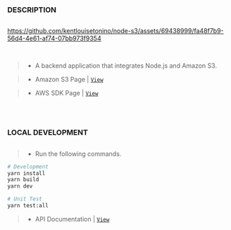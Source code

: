 ### DESCRIPTION
##
https://github.com/kentlouisetonino/node-s3/assets/69438999/fa48f7b9-56d4-4e61-af74-07bb973f9354

<br />

> - A backend application that integrates Node.js and Amazon S3.

> - Amazon S3 Page | [``View``](https://aws.amazon.com/s3/)

> - AWS SDK Page | [``View``](https://www.npmjs.com/package/aws-sdk)

<br />
<br />



### LOCAL DEVELOPMENT
##
> - Run the following commands.

```bash
# Development
yarn install
yarn build
yarn dev

# Unit Test
yarn test:all
```

> - API Documentation | [``View``](https://www.postman.com/kentlouisetonino/workspace/backend-engineering/collection/21891196-8be4f057-168b-4515-89fd-e3367ca90bbb)
